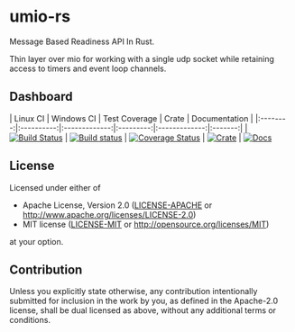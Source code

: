 umio-rs
=======
Message Based Readiness API In Rust.

Thin layer over mio for working with a single udp socket while retaining access to timers and event loop channels.

Dashboard
---------
| Linux CI | Windows CI | Test Coverage | Crate | Documentation |
|:--------:|:----------:|:-------------:|:---------:|:-------------:|:-------:|
| [![Build Status](https://travis-ci.org/GGist/umio-rs.svg?branch=master)](https://travis-ci.org/GGist/umio-rs) | [![Build status](https://ci.appveyor.com/api/projects/status/bh1px3ry0f7qyw5b/branch/master?svg=true)](https://ci.appveyor.com/project/GGist/umio-rs/branch/master) | [![Coverage Status](https://coveralls.io/repos/GGist/umio-rs/badge.svg?branch=master)](https://coveralls.io/r/GGist/umio-rs?branch=master) | [![Crate](http://meritbadge.herokuapp.com/umio)](https://crates.io/crates/umio) | [![Docs](https://img.shields.io/badge/docs-up--to--date-blue.svg)](http://ggist.github.io/umio-rs/index.html)

License
-------

Licensed under either of

 * Apache License, Version 2.0 ([LICENSE-APACHE](LICENSE-APACHE) or http://www.apache.org/licenses/LICENSE-2.0)
 * MIT license ([LICENSE-MIT](LICENSE-MIT) or http://opensource.org/licenses/MIT)

at your option.

Contribution
------------

Unless you explicitly state otherwise, any contribution intentionally submitted
for inclusion in the work by you, as defined in the Apache-2.0 license, shall be dual licensed as above, without any
additional terms or conditions.
